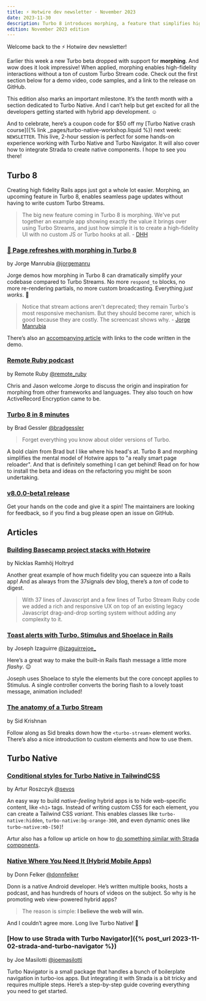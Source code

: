 ```yaml
---
title: ⚡️ Hotwire dev newsletter - November 2023
date: 2023-11-30
description: Turbo 8 introduces morphing, a feature that simplifies high-fidelity interactions in Rails apps. Also, a coupon code for the upcoming Turbo Native crash course next week.
edition: November 2023 edition
---
```


Welcome back to the ⚡️ Hotwire dev newsletter!

Earlier this week a new Turbo beta dropped with support for **morphing**. And wow does it look impressive! When applied, morphing enables high-fidelity interactions without a ton of custom Turbo Stream code. Check out the first section below for a demo video, code samples, and a link to the release on GitHub.

This edition also marks an important milestone. It’s the _tenth_ month with a section dedicated to Turbo Native. And I can’t help but get excited for all the developers getting started with hybrid app development. ☺️

And to celebrate, here’s a coupon code for $50 off my [Turbo Native crash course]({% link _pages/turbo-native-workshop.liquid %}) next week: `NEWSLETTER`. This live, 2-hour session is perfect for some hands-on experience working with Turbo Native and Turbo Navigator. It will also cover how to integrate Strada to create native components. I hope to see you there!

## Turbo 8

Creating high fidelity Rails apps just got a whole lot easier. Morphing, an upcoming feature in Turbo 8, enables seamless page updates without having to write custom Turbo Streams.

> The big new feature coming in Turbo 8 is morphing. We've put together an example app showing exactly the value it brings over using Turbo Streams, and just how simple it is to create a high-fidelity UI with no custom JS or Turbo hooks at all. - [DHH](https://x.com/dhh/status/1729289951525871830?s=20)

### [🎥 Page refreshes with morphing in Turbo 8](https://www.youtube.com/watch?v=hKKycPLN-sk)

by Jorge Manrubia [@jorgemanru](https://twitter.com/jorgemanru)

Jorge demos how morphing in Turbo 8 can dramatically simplify your codebase compared to Turbo Streams. No more `respond_to` blocks, no more re-rendering partials, no more custom broadcasting. Everything _just works_. 🤩

> Notice that stream actions aren't deprecated; they remain Turbo's most responsive mechanism. But they should become rarer, which is good because they are costly. The screencast shows why. - [Jorge Manrubia](https://twitter.com/jorgemanru/status/1729080765542248730?s=20)

There’s also an [accompanying article](https://dev.37signals.com/page-refreshes-with-morphing-demo/) with links to the code written in the demo.

### [Remote Ruby podcast](https://www.remoteruby.com/2260490/13902138-turbo-morph-activerecord-encryption-with-jorge-manrubia)

by Remote Ruby [@remote_ruby](https://twitter.com/remote_ruby)

Chris and Jason welcome Jorge to discuss the origin and inspiration for morphing from other frameworks and languages. They also touch on how ActiveRecord Encryption came to be.

### [Turbo 8 in 8 minutes](https://fly.io/ruby-dispatch/turbo-8-in-8-minutes/)

by Brad Gessler [@bradgessler](https://twitter.com/bradgessler)

> Forget everything you know about older versions of Turbo.

A bold claim from Brad but I like where his head's at. Turbo 8 and morphing simplifies the mental model of Hotwire apps to "a really smart page reloader". And that is definitely something I can get behind! Read on for how to install the beta and ideas on the refactoring you might be soon undertaking.

### [v8.0.0-beta1 release](https://github.com/hotwired/turbo/releases/tag/v8.0.0-beta1)

Get your hands on the code and give it a spin! The maintainers are looking for feedback, so if you find a bug please open an issue on GitHub.

## Articles

### [Building Basecamp project stacks with Hotwire](https://dev.37signals.com/building-basecamp-project-stacks-with-hotwire/)

by Nicklas Ramhöj Holtryd

Another great example of how much fidelity you can squeeze into a Rails app! And as always from the 37signals dev blog, there’s a _ton_ of code to digest.

> With 37 lines of Javascript and a few lines of Turbo Stream Ruby code we added a rich and responsive UX on top of an existing legacy Javascript drag-and-drop sorting system without adding any complexity to it.

### [Toast alerts with Turbo, Stimulus and Shoelace in Rails](https://izaguirrejoe.dev/2022/11/09/toast-alerts-shoelace-stimulus/?utm_source=hotwireweekly&utm_medium=email&utm_campaign=week-46-using-hotwire-in-nestjs-mustachejs-with-stimulus)

by Joseph Izaguirre [@izaguirrejoe_](https://twitter.com/izaguirrejoe_)

Here’s a great way to make the built-in Rails flash message a little more _flashy_. 😉

Joseph uses Shoelace to style the elements but the core concept applies to Stimulus. A single controller converts the boring flash to a lovely toast message, animation included!

### [The anatomy of a Turbo Stream](https://www.ducktypelabs.com/the-anatomy-of-a-turbo-stream/)

by Sid Krishnan

Follow along as Sid breaks down how the `<turbo-stream>` element works. There’s also a nice introduction to custom elements and how to use them.

## Turbo Native

### [Conditional styles for Turbo Native in TailwindCSS](https://world.hey.com/sevos/conditional-styles-for-turbo-native-in-tailwindcss-974c68bf)

by Artur Roszczyk [@sevos](https://twitter.com/sevos)

An easy way to build _native-feeling_ hybrid apps is to hide web-specific content, like `<h1>` tags. Instead of writing custom CSS for each element, you can create a Tailwind CSS _variant_. This enables classes like `turbo-native:hidden`, `turbo-native:bg-orange-300`, and even dynamic ones like `turbo-native:mb-[50]`!

Artur also has a follow up article on how to [do something similar with Strada components](https://world.hey.com/sevos/strada-bridged-components-with-tailwindcss-4a7133e4).

### [Native Where You Need It (Hybrid Mobile Apps)](https://www.donnfelker.com/native-where-you-need-it/)

by Donn Felker [@donnfelker](https://twitter.com/donnfelker)

Donn is a native Android developer. He’s written multiple books, hosts a podcast, and has hundreds of hours of videos on the subject. So why is he promoting web view-powered hybrid apps?

> The reason is simple: **I believe the web will win.**

And I couldn’t agree more. Long live Turbo Native! 💪

### [How to use Strada with Turbo Navigator]({% post_url 2023-11-02-strada-and-turbo-navigator %})

by Joe Masilotti [@joemasilotti](https://twitter.com/joemasilotti)

Turbo Navigator is a small package that handles a bunch of boilerplate navigation in turbo-ios apps. But integrating it with Strada is a bit tricky and requires multiple steps. Here’s a step-by-step guide covering everything you need to get started.

